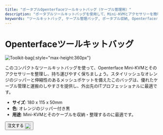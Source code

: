 ```yaml
---
title: "ポータブルOpenterfaceツールキットバッグ（ケーブル管理用）"
description: "ポータブルツールキットバッグを使用して、Mini-KVMとアクセサリーを簡単に整理・運搬できます。優れたケーブル管理機能を備えています。"
keywords: "ツールキットバッグ, ケーブル管理バッグ, ポータブル収納, Openterfaceバッグ"
---
```


# Openterfaceツールキットバッグ

![Toolkit-bag](https://assets.openterface.com/images/product/part/OP-06-BAG-TOOLKIT.webp){:style="max-height:360px"}

このコンパクトなツールキットバッグを使って、Openterface Mini-KVMとそのアクセサリーを整理し、持ち運びやすく保ちましょう。スタイリッシュなオレンジのジッパーと伸縮性のあるメッシュポケットを備えたこのバッグは、優れたケーブル管理と運搬のしやすさを提供し、外出先のITプロフェッショナルに最適です。

- **サイズ**: 180 x 115 x 50mm
- **色**: オレンジのジッパー付き黒
- **用途**: Mini-KVMとそのケーブルを収納・整理するのに最適です。

<button class="md-button" onclick="window.location.href='https://shop.techxartisan.com/products/openterface-toolkit-bag'"> 注文する <img src="https://assets.openterface.com/images/trademark/txa.svg" alt="TxA Shop" style="vertical-align: middle; height: 20px;"></button>